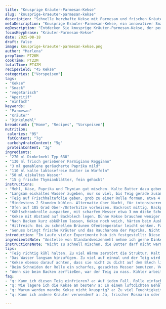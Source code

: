 ```yaml
---
title: "Knusprige Kräuter-Parmesan-Kekse"
slug: "knusprige-kraeuter-parmesan-kekse"
description: "Schnelle herzhafte Kekse mit Parmesan und frischen Kräutern. Weiche Textur im Innern, außen leicht knusprig, mit nussig-salzigem Aroma. Die Mischung aus hellen Dinkelmehl und Butter liefert zarte Krümel, frische Thymianblätter bringen Aroma, statt Pfeffer eine milde Paprikaschärfe. Optimal als Snack oder zum Aperitif, ohne Ei und Nüsse, mit laktosefreier Butter leicht abwandelbar. Kühlschrankkälte sorgt für Stabilität beim Schneiden, Backofenhitze lässt Ränder leicht karamellisieren. 45 Stück, 20-22 Minuten Backzeit, perfektes Timing erkennt man am goldbraun glänzenden Rand und festem, aber nicht trockenen Kern. Eignet sich zum Vorkühlen oder Einfrieren, schnell auftauen, dann direkt backen. Ein Allrounder für vegetarische Gäste, mit feinem Biss und würziger Tiefe."
metaDescription: "Knusprige Kräuter-Parmesan-Kekse, ein innovativer Snack mit Thymian und geräucherter Paprika, ideal für jeden Anlass."
ogDescription: "Entdecken Sie knusprige Kräuter-Parmesan-Kekse, der perfekte Snack für den Aperitif oder als herzhaftes Mitbringsel für Gäste."
focusKeyphrase: "Kräuter-Parmesan-Kekse"
date: 2025-08-18
draft: false
image: knusprige-kraeuter-parmesan-kekse.png
author: "Marlena"
prepTime: PT20M
cookTime: PT22M
totalTime: PT42M
recipeYield: "45 Kekse"
categories: ["Vorspeisen"]
tags:
- "Kekse"
- "Snack"
- "vegetarisch"
- "Aperitif"
- "einfach"
keywords:
- "Parmesan"
- "Kräuter"
- "Dinkelmehl"
breadcrumb: ["Home", "Recipes", "Vorspeisen"]
nutrition: 
 calories: "95"
 fatContent: "7g"
 carbohydrateContent: "5g"
 proteinContent: "3g"
ingredients:
- "270 ml Dinkelmehl Typ 630"
- "130 ml frisch geriebener Parmigiano Reggiano"
- "3 ml gemahlene geräucherte Paprika mild"
- "110 ml kalte laktosefreie Butter in Würfeln"
- "50 ml eiskaltes Wasser"
- "15 g frische Thymianblätter, fein gehackt"
instructions:
- "Mehl, Käse, Paprika und Thymian gut mischen. Kalte Butter dazu geben. Mithilfe eines Messers oder Cutter pulsierend zerkleinern, bis grobe Krümel entstehen, ähnlich grobem Sand."
- "Langsam eiskaltes Wasser zugeben, nur so viel, bis Teig gerade zusammenhält, nicht klebt. Nicht zu viel mischen, sonst wird der Teig zäh. Sobald es zusammenkommt, stoppen."
- "Teig auf Frischhaltefolie geben, grob zu einer Rolle formen, etwa 4 cm Durchmesser. Stramm einwickeln, Enden fest verknoten. Wichtig für gleichmäßige Scheiben!"
- "Mindestens 2 Stunden kühlen. Alternativ über Nacht, für intensiveren Geschmack. Rolle darf nicht zu weich werden, sonst zerbröckeln beim Schneiden."
- "Ofen auf 185 Grad Ober-/Unterhitze vorheizen. Backrost mittig. Backpapier auf zwei Bleche legen."
- "Kühlschrankrolle auspacken, mit scharfem Messer etwa 3 mm dicke Scheiben schneiden. Wenn bröckelig, Rolle 15 Minuten antauen lassen, ruhiges, leichtes Drücken hilft."
- "Kekse mit Abstand auf Backblech legen. Dünne Kekse brauchen weniger Zeit, 18-23 Minuten beobachten. Ränder färben sich golden-bräunlich, Oberfläche leicht glänzend—ein gutes Zeichen."
- "Nach Backen kurz abkühlen lassen, Kekse noch weich, härten beim Auskühlen nach. Auf dem Blech auskühlen lassen oder Gitter verwenden, damit Feuchtigkeit entweicht und sie knusprig bleiben."
- "Hilfreich: Bei zu schnellem Bräunen Ofentemperatur leicht senken. Falls Teig zu weich, extra 10 Minuten kühlen oder frisch frischen Parmesan nehmen."
- "Genuss bringt frische Kräuter und das Raucharoma der Paprika. Nicht nur Pikantes, sondern auch mal was anderes als klassisch Pfeffer."
introduction: "Im Laufe vieler Experimente hab ich festgestellt: Diese herbwürzigen Kekse mit Parmesan und frischen Kräutern sind ein cooler Begleiter für Überraschungsbesuch oder einfach zwischendurch. Statt dem üblichen Pfeffer verwende ich jetzt lieber geräucherte Paprika, bringt eine angenehme Tiefe ohne Schärfe zu überladen. Der Trick ist der Teig: kalt, wenig Feuchtigkeit, damit die Butter beim Backen kleine Luftkammern bildet. So kriegt man diese knusprige Oberfläche mit zartem Inneren. Veganer Ersatz? Statt Butter Kokosfett, und frische Hefeflocken statt Parmesan. Wichtig ist, dass die Kräuter frisch sind, Tiefkühlkräuter funktionieren nicht, sonst geht Aroma verloren. Kalt arbeiten, langsam schneiden, nicht zu viel kneten. Jeder Ofen tickt anders, also nicht starr auf Zeit achten, sondern auf Farbe und Klang vom Keks hören. Das leise Knacken an den Rändern und das süßliche Aroma aufsteigen fühlen und riechen—dann ist es geschafft."
ingredientsNote: "Anstelle von Standardweizenmehl nehme ich gerne Dinkel für mehr Biss und ein nussigeres Aroma. Butter kann auch durch laktosefreie oder vegane Margarine ersetzt werden, dann den Geschmack anpassen, denn nur Butter gibt diese schöne Farbe und Flavour. Parmigiano frisch grob reiben, nicht vorgerieben kaufen, sonst fehlt die Frische. Kräuter nach Geschmack—frischer Rosmarin oder Oregano passen auch gut, aber danach richtet sich das Geschmackserlebnis. Wasser statt Milch bringt eine bessere Kontrollierbarkeit der Teigfestigkeit, Milch macht ihn oft zu weich. Wer mag, kann getrocknete Chili- oder Knoblauchpulver klein dosieren, mutige Abwechslung! Wichtig: alle Zutaten gut kalt halten, dann klappt es mit Krümelstruktur am besten."
instructionsNote: "Nicht zu schnell mischen, die Butter darf nicht warm werden; sonst schmilzt sie und die Konsistenz leidet. Pulsierende Bewegungen, kurze Stöße, um richtige Krümel zu kriegen. Ähnlich wie Mürbteig bei Keksen. Beim Rollen der Folie wirklich fest zurren, sonst springen die Enden auf oder die Rolle verformt sich. Beim Schneiden lieber ein scharfes, gezacktes Messer nutzen, weniger Brösel. Backzeit nur als Richtwert nehmen, die Farbe sieht man besser. Kekse sollen am Rand fest, in der Mitte minimal weicher sein und beim Auskühlen nachhärten. Dazwischen Patinaränder geben das Zeichen, fertig gebacken. Nicht auf Papier kleben bleiben lassen—frisch und warm lösen! Wer viel vorbereitet, kann Rollen einfrieren, vor dem Schneiden 15-20 Minuten antauen, funktioniert super."
tips:
- "Teig richtig kühl halten. Zu viel Wärme zerstört die Struktur. Kalt arbeiten sorgt für die perfekte Krümel. Finger weg von der Wärme."
- "Das Wasser langsam hinzufügen. Zu viel auf einmal und der Teig wird klumpig. Lieber kleine Mengen, damit man die Konsistenz gut kontrollieren kann."
- "Kekse ebenso darauf achten, dass sie nicht zu dicht auf dem Blech liegen. Die Hitze muss zirkulieren können. Sonst werden sie nicht gleichmäßig knusprig."
- "Beim Schneiden der Rolle ein scharfes, gezacktes Messer benutzen. Vermeidet viel Brösel und unregelmäßige Formen. Saubere Schnitte sind der Schlüssel."
- "Wenn sie beim Backen zerfließen, war der Teig zu nass. Kühler arbeiten, weniger Wasser. Kein Risiko für flache Kekse."
faq:
- "q: Kann ich diesen Teig einfrieren? a: Auf jeden Fall. Rolle einfach in Frischhaltefolie gut einwickeln. Vor dem Schneiden 15-20 Minuten antauen lassen."
- "q: Wie lagere ich die Kekse am besten? a: In einem luftdichten Behälter. Sie bleiben circa eine Woche frisch. Auf Gitter auskühlen, sonst weich."
- "q: Warum werden manche Kekse nicht knusprig? a: Zu viel Feuchtigkeit im Teig oder Backpapier. Am besten mit weniger Wasser, und gut auskühlen lassen."
- "q: Kann ich andere Kräuter verwenden? a: Ja, frischer Rosmarin oder Oregano gehen gut. Aber die frischen Kräuter sind der Schlüssel zu gutem Geschmack."

---
```

